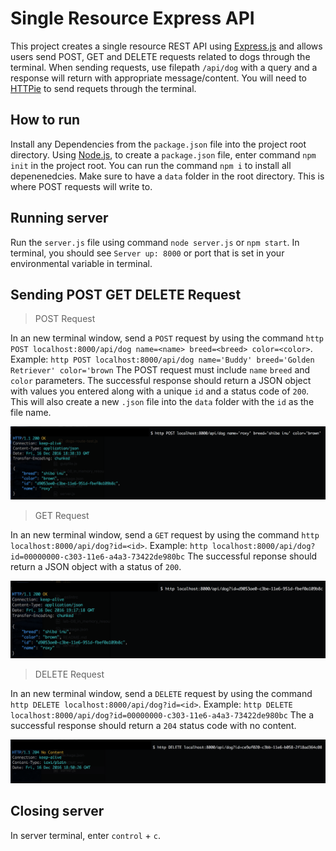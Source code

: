 # Single Resource Express API

This project creates a single resource REST API using [Express.js](http://expressjs.com/) and allows users send POST, GET and DELETE requests related
to dogs through the terminal.
When sending requests, use filepath `/api/dog` with a query and a response will return with appropriate message/content.
You will need to [HTTPie](https://httpie.org/) to send requets through the terminal.

## How to run

Install any Dependencies from the `package.json` file into the project root
directory. Using [Node.js](https://nodejs.org/), to create a `package.json` file, enter command `npm init` in the project root.
You can run the command `npm i` to install all depenenedcies. Make sure to have a `data` folder in the root directory.
This is where POST requests will write to.

## Running server

Run the `server.js` file using command `node server.js` or `npm start`. In terminal, you should see `Server up: 8000` or
port that is set in your environmental variable in terminal.

## Sending POST GET DELETE Request

>POST Request

In an new terminal window, send a `POST` request by using the command
`http POST localhost:8000/api/dog name=<name> breed=<breed> color=<color>`.
Example: `http POST localhost:8000/api/dog name='Buddy' breed='Golden Retriever' color='brown`
The POST request must include `name` `breed` and `color` parameters.
The successful response should return a JSON object with values you entered along with a unique `id` and
a status code of `200`. This will also create a new `.json` file into the `data` folder with the `id`
as the file name.

![POST request screenshot](/assets/post-response-screenshot.png)

>GET Request

In an new terminal window, send a `GET` request by using the command `http localhost:8000/api/dog?id=<id>`.
Example: `http localhost:8000/api/dog?id=00000000-c303-11e6-a4a3-73422de980bc`
The successful reponse should return a JSON object with a status of `200`.

![GET request screenshot](/assets/get-response-screenshot.png)

>DELETE Request

In an new terminal window, send a `DELETE` request by using the command
`http DELETE localhost:8000/api/dog?id=<id>`.
Example: `http DELETE localhost:8000/api/dog?id=00000000-c303-11e6-a4a3-73422de980bc`
The a successful response should return a `204` status code with no content.

![DELETE request screenshot](/assets/delete-response-screenshot.png)

## Closing server

In server terminal, enter ```control``` + ```c```.
